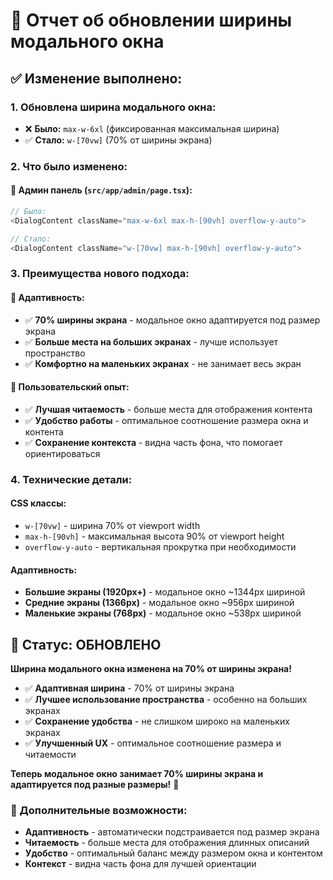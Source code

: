 # 🔧 Отчет об обновлении ширины модального окна

## ✅ **Изменение выполнено:**

### **1. Обновлена ширина модального окна:**
- ❌ **Было:** `max-w-6xl` (фиксированная максимальная ширина)
- ✅ **Стало:** `w-[70vw]` (70% от ширины экрана)

### **2. Что было изменено:**

#### **🔧 Админ панель (`src/app/admin/page.tsx`):**
```typescript
// Было:
<DialogContent className="max-w-6xl max-h-[90vh] overflow-y-auto">

// Стало:
<DialogContent className="w-[70vw] max-h-[90vh] overflow-y-auto">
```

### **3. Преимущества нового подхода:**

#### **📱 Адаптивность:**
- ✅ **70% ширины экрана** - модальное окно адаптируется под размер экрана
- ✅ **Больше места на больших экранах** - лучше использует пространство
- ✅ **Комфортно на маленьких экранах** - не занимает весь экран

#### **🎯 Пользовательский опыт:**
- ✅ **Лучшая читаемость** - больше места для отображения контента
- ✅ **Удобство работы** - оптимальное соотношение размера окна и контента
- ✅ **Сохранение контекста** - видна часть фона, что помогает ориентироваться

### **4. Технические детали:**

#### **CSS классы:**
- `w-[70vw]` - ширина 70% от viewport width
- `max-h-[90vh]` - максимальная высота 90% от viewport height
- `overflow-y-auto` - вертикальная прокрутка при необходимости

#### **Адаптивность:**
- **Большие экраны (1920px+)** - модальное окно ~1344px шириной
- **Средние экраны (1366px)** - модальное окно ~956px шириной  
- **Маленькие экраны (768px)** - модальное окно ~538px шириной

## 🚀 **Статус: ОБНОВЛЕНО**

**Ширина модального окна изменена на 70% от ширины экрана!**

- ✅ **Адаптивная ширина** - 70% от ширины экрана
- ✅ **Лучшее использование пространства** - особенно на больших экранах
- ✅ **Сохранение удобства** - не слишком широко на маленьких экранах
- ✅ **Улучшенный UX** - оптимальное соотношение размера и читаемости

**Теперь модальное окно занимает 70% ширины экрана и адаптируется под разные размеры!** 🎉

### **📝 Дополнительные возможности:**
- **Адаптивность** - автоматически подстраивается под размер экрана
- **Читаемость** - больше места для отображения длинных описаний
- **Удобство** - оптимальный баланс между размером окна и контентом
- **Контекст** - видна часть фона для лучшей ориентации





